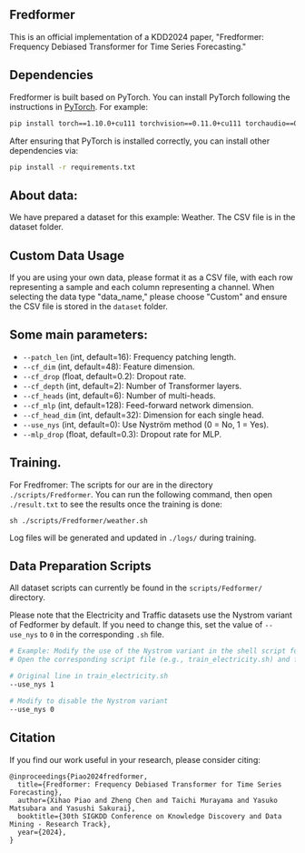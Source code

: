 ## Fredformer

This is an official implementation of a KDD2024 paper, "Fredformer: Frequency Debiased Transformer for Time Series Forecasting."

## Dependencies
Fredformer is built based on PyTorch.
You can install PyTorch following the instructions in [PyTorch](https://pytorch.org/get-started/locally/). For example:

```bash
pip install torch==1.10.0+cu111 torchvision==0.11.0+cu111 torchaudio==0.10.0 -f https://download.pytorch.org/whl/torch_stable.html
```
After ensuring that PyTorch is installed correctly, you can install other dependencies via:

```bash
pip install -r requirements.txt
```

## About data:
We have prepared a dataset for this example: Weather. The CSV file is in the dataset folder.

## Custom Data Usage

If you are using your own data, please format it as a CSV file, with each row representing a sample and each column representing a channel. 
When selecting the data type "data_name," please choose "Custom" and ensure the CSV file is stored in the `dataset` folder.

## Some main parameters:

- `--patch_len` (int, default=16): Frequency patching length.
- `--cf_dim` (int, default=48): Feature dimension.
- `--cf_drop` (float, default=0.2): Dropout rate.
- `--cf_depth` (int, default=2): Number of Transformer layers.
- `--cf_heads` (int, default=6): Number of multi-heads.
- `--cf_mlp` (int, default=128): Feed-forward network dimension.
- `--cf_head_dim` (int, default=32): Dimension for each single head.
- `--use_nys` (int, default=0): Use Nyström method (0 = No, 1 = Yes).
- `--mlp_drop` (float, default=0.3): Dropout rate for MLP.


## Training. 
For Fredfromer:
The scripts for our are in the directory ```./scripts/Fredformer```.
You can run the following command, then open ```./result.txt``` to see the results once the training is done:
```
sh ./scripts/Fredformer/weather.sh
 ```
Log files will be generated and updated in  ```./logs/``` during training.

## Data Preparation Scripts

All dataset scripts can currently be found in the `scripts/Fedformer/` directory. 

Please note that the Electricity and Traffic datasets use the Nystrom variant of Fedformer by default. If you need to change this, set the value of `--use_nys` to `0` in the corresponding `.sh` file.

```bash
# Example: Modify the use of the Nystrom variant in the shell script for the Electricity dataset
# Open the corresponding script file (e.g., train_electricity.sh) and find the line with --use_nys

# Original line in train_electricity.sh
--use_nys 1

# Modify to disable the Nystrom variant
--use_nys 0
```

## Citation
If you find our work useful in your research, please consider citing:
```
@inproceedings{Piao2024fredformer,
  title={Fredformer: Frequency Debiased Transformer for Time Series Forecasting},
  author={Xihao Piao and Zheng Chen and Taichi Murayama and Yasuko Matsubara and Yasushi Sakurai},
  booktitle={30th SIGKDD Conference on Knowledge Discovery and Data Mining - Research Track},
  year={2024},
}

```

